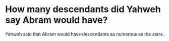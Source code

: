 # How many descendants did Yahweh say Abram would have?

Yahweh said that Abram would have descendants as numerous as the stars.
